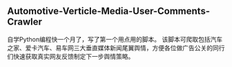 ## Automotive-Verticle-Media-User-Comments-Crawler
自学Python编程快一个月了，写了第一个用点用的脚本。
该脚本可爬取包括汽车之家、爱卡汽车、易车网三大垂直媒体新闻尾翼舆情，方便各位做广告公关的同行们快速获取真实网友反馈制定下一步舆情策略。

